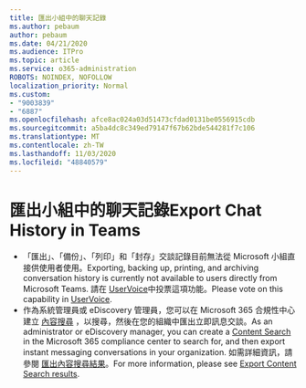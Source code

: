 ```yaml
---
title: 匯出小組中的聊天記錄
ms.author: pebaum
author: pebaum
ms.date: 04/21/2020
ms.audience: ITPro
ms.topic: article
ms.service: o365-administration
ROBOTS: NOINDEX, NOFOLLOW
localization_priority: Normal
ms.custom:
- "9003839"
- "6887"
ms.openlocfilehash: afce8ac024a03d51473cfdad0131be0556915cdb
ms.sourcegitcommit: a5ba4dc8c349ed79147f67b62bde544281f7c106
ms.translationtype: MT
ms.contentlocale: zh-TW
ms.lasthandoff: 11/03/2020
ms.locfileid: "48840579"
---
```

# <a name="export-chat-history-in-teams"></a><span data-ttu-id="4d78e-102">匯出小組中的聊天記錄</span><span class="sxs-lookup"><span data-stu-id="4d78e-102">Export Chat History in Teams</span></span>

- <span data-ttu-id="4d78e-103">「匯出」、「備份」、「列印」和「封存」交談記錄目前無法從 Microsoft 小組直接供使用者使用。</span><span class="sxs-lookup"><span data-stu-id="4d78e-103">Exporting, backing up, printing, and archiving conversation history is currently not available to users directly from Microsoft Teams.</span></span> <span data-ttu-id="4d78e-104">請在 [UserVoice](https://microsoftteams.uservoice.com/forums/555103-public/suggestions/16982542-backup-export-printing-archive-options?page=2&per_page=20)中投票這項功能。</span><span class="sxs-lookup"><span data-stu-id="4d78e-104">Please vote on this capability in [UserVoice](https://microsoftteams.uservoice.com/forums/555103-public/suggestions/16982542-backup-export-printing-archive-options?page=2&per_page=20).</span></span>
- <span data-ttu-id="4d78e-105">作為系統管理員或 eDiscovery 管理員，您可以在 Microsoft 365 合規性中心建立 [內容搜尋](https://docs.microsoft.com/microsoft-365/compliance/content-search?view=o365-worldwide)  ，以搜尋，然後在您的組織中匯出立即訊息交談。</span><span class="sxs-lookup"><span data-stu-id="4d78e-105">As an administrator or eDiscovery manager, you can create a [Content Search](https://docs.microsoft.com/microsoft-365/compliance/content-search?view=o365-worldwide)  in the Microsoft 365 compliance center to search for, and then export instant messaging conversations in your organization.</span></span> <span data-ttu-id="4d78e-106">如需詳細資訊，請參閱 [匯出內容搜尋結果](https://docs.microsoft.com/microsoft-365/compliance/export-search-results?view=o365-worldwide)。</span><span class="sxs-lookup"><span data-stu-id="4d78e-106">For more information, please see [Export Content Search results](https://docs.microsoft.com/microsoft-365/compliance/export-search-results?view=o365-worldwide).</span></span>

